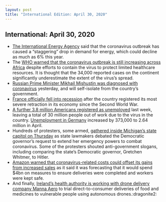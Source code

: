 ```yaml
---
layout: post
title: "International Edition: April 30, 2020"
---
```


## International: April 30, 2020

* [The International Energy Agency](https://www.ft.com/content/ee88c064-2fac-4a08-aad5-59188210167b?desktop=true&segmentId=7c8f09b9-9b61-4fbb-9430-9208a9e233c8#myft:notification:daily-email:content) said that the coronavirus outbreak has caused a “staggering” drop in demand for energy, which could decline as much as 6% this year.
* The [WHO warned that the coronavirus outbreak is still increasing across Africa](https://todaynewsafrica.com/who-urges-africa-to-expand-surveillance-and-testing-before-easing-covid-19-lockdowns/) despite efforts to contain the virus to protect limited healthcare resources. It is thought that the 34,000 reported cases on the continent significantly underestimate the extent of the virus’s spread.
* [Russian Prime Minister Mikhail Mishustin was diagnosed with coronavirus](https://www.cnbc.com/2020/04/30/russian-prime-minister-mikhail-mishustin-tells-putin-he-has-coronavirus.html) yesterday, and will self-isolate from the country’s government.
* [France officially fell into recession](https://www.thetimes.co.uk/edition/business/france-falls-into-recession-as-coronavirus-ravages-eurozone-bn88d7d07) after the country registered its most severe retraction in its economy since the Second World War.
* [A further 3.8 million Americans registered as unemployed](https://www.theguardian.com/business/2020/apr/30/us-unemployment-americans-jobless-coronavirus-pandemic) last week, leaving a total of 30 million people out of work due to the virus in the country. [Unemployment in Germany](https://www.dw.com/en/germany-record-number-of-workers-on-reduced-hours/a-53289958) increased by 373,000 to 2.64 million in April.
* Hundreds of protesters, some armed, [gathered inside Michigan’s state capitol on Thursday](https://www.theguardian.com/us-news/2020/apr/30/michigan-protests-coronavirus-lockdown-armed-capitol) as state lawmakers debated the Democratic governor’s request to extend her emergency powers to combat coronavirus. Some of the protesters shouted anti-government slogans, including comparing the state’s Democratic governor, Gretchen Whitmer, to Hitler. 
* [Amazon warned that coronavirus-related costs could offset its gains from increased sales](https://www.ft.com/content/4dc9b8fc-56f5-47ca-b468-a9a2afc2ec7b) as it said it was forecasting that it would spend $4bn on measures to ensure deliveries were completed and workers were kept safe.
* And finally, [Ireland’s health authority is working with drone delivery company Manna Aero](https://www.bbc.com/news/technology-52206660?intlink_from_url=https://www.bbc.co.uk/news/business&link_location=live-reporting-story) to trial direct-to-consumer deliveries of food and medicines to vulnerable people using autonomous drones.:dragonite2: